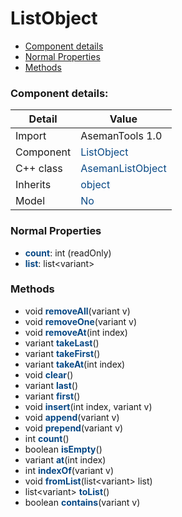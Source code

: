 # ListObject

 * [Component details](#component-details)
 * [Normal Properties](#normal-properties)
 * [Methods](#methods)


### Component details:

|Detail|Value|
|------|-----|
|Import|AsemanTools 1.0|
|Component|<font color='#074885'>ListObject</font>|
|C++ class|<font color='#074885'>AsemanListObject</font>|
|Inherits|<font color='#074885'>object</font>|
|Model|<font color='#074885'>No</font>|


### Normal Properties

* <font color='#074885'><b>count</b></font>: int (readOnly)
* <font color='#074885'><b>list</b></font>: list&lt;variant&gt;


### Methods

 * void <font color='#074885'><b>removeAll</b></font>(variant v)
 * void <font color='#074885'><b>removeOne</b></font>(variant v)
 * void <font color='#074885'><b>removeAt</b></font>(int index)
 * variant <font color='#074885'><b>takeLast</b></font>()
 * variant <font color='#074885'><b>takeFirst</b></font>()
 * variant <font color='#074885'><b>takeAt</b></font>(int index)
 * void <font color='#074885'><b>clear</b></font>()
 * variant <font color='#074885'><b>last</b></font>()
 * variant <font color='#074885'><b>first</b></font>()
 * void <font color='#074885'><b>insert</b></font>(int index, variant v)
 * void <font color='#074885'><b>append</b></font>(variant v)
 * void <font color='#074885'><b>prepend</b></font>(variant v)
 * int <font color='#074885'><b>count</b></font>()
 * boolean <font color='#074885'><b>isEmpty</b></font>()
 * variant <font color='#074885'><b>at</b></font>(int index)
 * int <font color='#074885'><b>indexOf</b></font>(variant v)
 * void <font color='#074885'><b>fromList</b></font>(list&lt;variant&gt; list)
 * list&lt;variant&gt; <font color='#074885'><b>toList</b></font>()
 * boolean <font color='#074885'><b>contains</b></font>(variant v)



